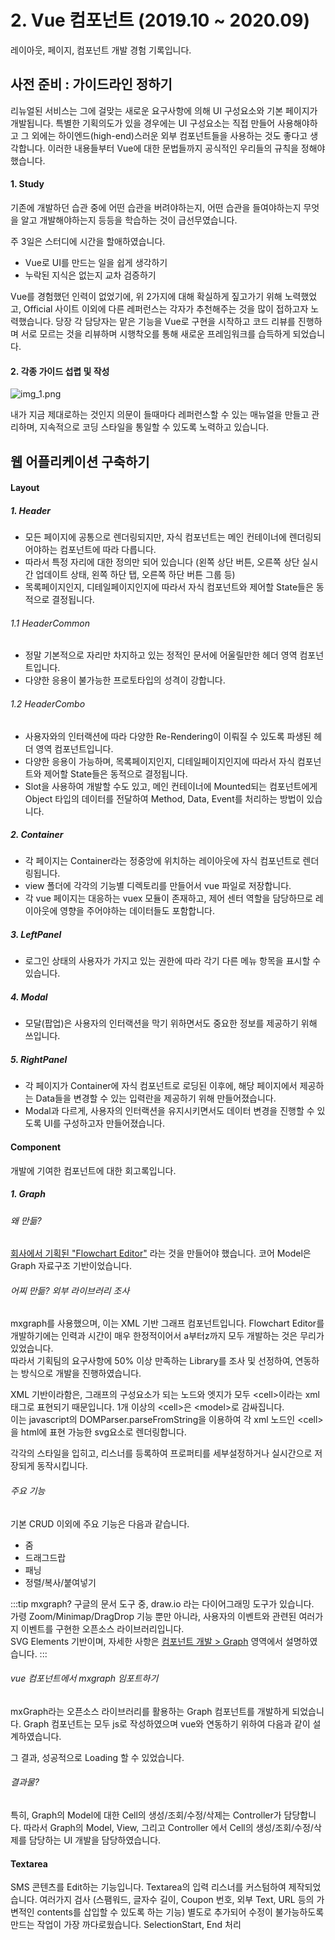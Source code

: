 # 2. Vue 컴포넌트 (2019.10 ~ 2020.09)

레이아웃, 페이지, 컴포넌트 개발 경험 기록입니다.

## 사전 준비 : 가이드라인 정하기

리뉴얼된 서비스는 그에 걸맞는 새로운 요구사항에 의해 UI 구성요소와 기본 페이지가 개발됩니다.
특별한 기획의도가 있을 경우에는 UI 구성요소는 직접 만들어 사용해야하고
그 외에는 하이엔드(high-end)스러운 외부 컴포넌트들을 사용하는 것도 좋다고 생각합니다.
이러한 내용들부터 Vue에 대한 문법들까지 공식적인 우리들의 규칙을 정해야했습니다.

#### 1. Study

기존에 개발하던 습관 중에 어떤 습관을 버려야하는지, 어떤 습관을 들여야하는지 
무엇을 알고 개발해야하는지 등등을 학습하는 것이 급선무였습니다.

주 3일은 스터디에 시간을 할애하였습니다.

<StudyProcess/>

- Vue로 UI를 만드는 일을 쉽게 생각하기
- 누락된 지식은 없는지 교차 검증하기

Vue를 경험했던 인력이 없었기에, 위 2가지에 대해 확실하게 짚고가기 위해 노력했었고,
Official 사이트 이외에 다른 레퍼런스는 각자가 추천해주는 것을 많이 접하고자 노력했습니다.
당장 각 담당자는 맡은 기능을 Vue로 구현을 시작하고 코드 리뷰를 진행하며 서로 모르는 것을 리뷰하며
시행착오를 통해 새로운 프레임워크를 습득하게 되었습니다.

#### 2. 각종 가이드 섭렵 및 작성

![img_1.png](https://imgur.com/pqPdNMv.png)

내가 지금 제대로하는 것인지 의문이 들때마다 레퍼런스할 수 있는 매뉴얼을 만들고
관리하며, 지속적으로 코딩 스타일을 통일할 수 있도록 노력하고 있습니다.


## 웹 어플리케이션 구축하기

#### Layout
##### 1. Header
- 모든 페이지에 공통으로 렌더링되지만, 자식 컴포넌트는 메인 컨테이너에 렌더링되어야하는 컴포넌트에 따라 다릅니다.
- 따라서 특정 자리에 대한 정의만 되어 있습니다 (왼쪽 상단 버튼, 오른쪽 상단 실시간 업데이트 상태, 왼쪽 하단 탭, 오른쪽 하단 버튼 그룹 등)
- 목록페이지인지, 디테일페이지인지에 따라서 자식 컴포넌트와 제어할 State들은 동적으로 결정됩니다.

###### 1.1 HeaderCommon
- 정말 기본적으로 자리만 차지하고 있는 정적인 문서에 어울릴만한 헤더 영역 컴포넌트입니다.
- 다양한 응용이 불가능한 프로토타입의 성격이 강합니다.

###### 1.2 HeaderCombo
- 사용자와의 인터랙션에 따라 다양한 Re-Rendering이 이뤄질 수 있도록 파생된 헤더 영역 컴포넌트입니다. 
- 다양한 응용이 가능하며, 목록페이지인지, 디테일페이지인지에 따라서 자식 컴포넌트와 제어할 State들은 동적으로 결정됩니다.
- Slot을 사용하여 개발할 수도 있고, 메인 컨테이너에 Mounted되는 컴포넌트에게 Object 타입의 데이터를 전달하여 Method, Data, Event를 처리하는 방법이 있습니다. 

##### 2. Container
- 각 페이지는 Container라는 정중앙에 위치하는 레이아웃에 자식 컴포넌트로 렌더링됩니다.
- view 폴더에 각각의 기능별 디렉토리를 만들어서 vue 파일로 저장합니다.
- 각 vue 페이지는 대응하는 vuex 모듈이 존재하고, 제어 센터 역할을 담당하므로 레이아웃에 영향을 주어야하는 데이터들도 포함합니다.

##### 3. LeftPanel
- 로그인 상태의 사용자가 가지고 있는 권한에 따라 각기 다른 메뉴 항목을 표시할 수 있습니다.

##### 4. Modal
- 모달(팝업)은 사용자의 인터랙션을 막기 위하면서도 중요한 정보를 제공하기 위해 쓰입니다.

##### 5. RightPanel
- 각 페이지가 Container에 자식 컴포넌트로 로딩된 이후에, 해당 페이지에서 제공하는 Data들을 변경할 수 있는 입력란을 제공하기 위해 만들어졌습니다.
- Modal과 다르게, 사용자의 인터랙션을 유지시키면서도 데이터 변경을 진행할 수 있도록 UI를 구성하고자 만들어졌습니다.

#### Component

개발에 기여한 컴포넌트에 대한 회고록입니다.

##### 1. Graph

###### 왜 만듦?
[회사에서 기획된 "Flowchart Editor"](/portfolio/experience/1-workflow-editor) 라는 것을 만들어야 했습니다.
코어 Model은 Graph 자료구조 기반이었습니다.

###### 어찌 만듦? 외부 라이브러리 조사
mxgraph를 사용했으며, 이는 XML 기반 그래프 컴포넌트입니다.
Flowchart Editor를 개발하기에는 인력과 시간이 매우 한정적이어서 a부터z까지 모두 개발하는 것은 무리가 있었습니다.  
따라서 기획팀의 요구사항에 50% 이상 만족하는 Library를 조사 및 선정하여, 연동하는 방식으로 개발을 진행하였습니다.

<GraphAnalysis/>

XML 기반이라함은, 그래프의 구성요소가 되는 노드와 엣지가 모두 &lt;cell&gt;이라는 xml 태그로 표현되기 때문입니다.
1개 이상의 &lt;cell&gt;은 &lt;model&gt;로 감싸집니다.  
이는 javascript의 DOMParser.parseFromString을 이용하여 각 xml 노드인 &lt;cell&gt;을 html에 표현 가능한 svg요소로 렌더링합니다.

각각의 스타일을 입히고, 리스너를 등록하여 프로퍼티를 세부설정하거나 실시간으로 저장되게 동작시킵니다.

###### 주요 기능

기본 CRUD 이외에 주요 기능은 다음과 같습니다.
- 줌
- 드래그드랍
- 패닝
- 정렬/복사/붙여넣기

:::tip mxgraph?
구글의 문서 도구 중, draw.io 라는 다이어그래밍 도구가 있습니다.  
가령 Zoom/Minimap/DragDrop 기능 뿐만 아니라, 사용자의 이벤트와 관련된 여러가지 이벤트를 구현한 오픈소스 라이브러리입니다.  
SVG Elements 기반이며, 자세한 사항은 [컴포넌트 개발 > Graph](/portfolio/experience/2-componentize-on-vue#Graph) 영역에서 설명하였습니다.
:::

###### vue 컴포넌트에서 mxgraph 임포트하기

mxGraph라는 오픈소스 라이브러리를 활용하는 Graph 컴포넌트를 개발하게 되었습니다.
Graph 컴포넌트는 모두 js로 작성하였으며
vue와 연동하기 위하여 다음과 같이 설계하였습니다.

그 결과, 성공적으로 Loading 할 수 있었습니다.

###### 결과물?

특히, Graph의 Model에 대한 Cell의 생성/조회/수정/삭제는 Controller가 담당합니다.
따라서 Graph의 Model, View, 그리고 Controller 에서 Cell의 생성/조회/수정/삭제를 담당하는 UI 개발을 담당하였습니다.

#### Textarea

SMS 콘텐츠를 Edit하는 기능입니다.
Textarea의 입력 리스너를 커스텀하여 제작되었습니다.
여러가지 검사 (스팸워드, 글자수 길이, Coupon 번호, 외부 Text, URL 등의 가변적인 contents를 삽입할 수 있도록 하는 기능)
별도로 추가되어 수정이 불가능하도록 만드는 작업이 가장 까다로웠습니다.
SelectionStart, End 처리
